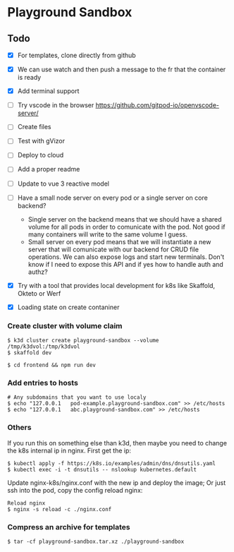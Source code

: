 # Playground Sandbox

## Todo

- [x] For templates, clone directly from github
- [x] We can use watch and then push a message to the fr that the container is ready
- [x] Add terminal support
- [ ] Try vscode in the browser https://github.com/gitpod-io/openvscode-server/
- [ ] Create files
- [ ] Test with gVizor
- [ ] Deploy to cloud
- [ ] Add a proper readme
- [ ] Update to vue 3 reactive model

- [ ] Have a small node server on every pod or a single server on core backend?
  - Single server on the backend means that we should have a shared volume for all pods in order to comunicate with the pod. Not good if many containers will write to the same volume I guess.
  - Small server on every pod means that we will instantiate a new server that will comunicate with our backend for CRUD file operations. We can also expose logs and start new terminals. Don't know if I need to expose this API and if yes how to handle auth and authz?
- [x] Try with a tool that provides local development for k8s like Skaffold, Okteto or Werf
- [x] Loading state on create contaniner

### Create cluster with volume claim

```
$ k3d cluster create playground-sandbox --volume /tmp/k3dvol:/tmp/k3dvol
$ skaffold dev
```

```
$ cd frontend && npm run dev
```

### Add entries to hosts

```
# Any subdomains that you want to use localy
$ echo "127.0.0.1   pod-example.playground-sandbox.com" >> /etc/hosts
$ echo "127.0.0.1   abc.playground-sandbox.com" >> /etc/hosts
```

### Others

If you run this on something else than k3d, then maybe you need to change the k8s internal ip in nginx.
First get the ip:

```
$ kubectl apply -f https://k8s.io/examples/admin/dns/dnsutils.yaml
$ kubectl exec -i -t dnsutils -- nslookup kubernetes.default
```

Update nginx-k8s/nginx.conf with the new ip and deploy the image;
Or just ssh into the pod, copy the config reload nginx:

```
Reload nginx
$ nginx -s reload -c ./nginx.conf
```

### Compress an archive for templates

```
$ tar -cf playground-sandbox.tar.xz ./playground-sandbox
```
